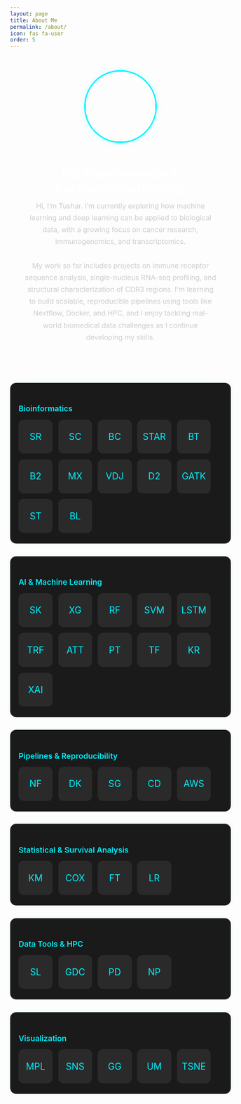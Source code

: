 ```yaml
---
layout: page
title: About Me
permalink: /about/
icon: fas fa-user
order: 5
---
```


<style>
.about-wrapper {
  text-align: center;
  padding: 2rem;
  color: #fff;
}

.about-wrapper img {
  width: 160px;
  height: 160px;
  object-fit: cover;
  border-radius: 50%;
  border: 3px solid #00f2ff;
  margin-bottom: 1rem;
  box-shadow: 0 0 14px rgba(0, 255, 255, 0.2);
}

.about-wrapper h1 {
  font-size: 1.7rem;
  color: #ffffff;
  margin-bottom: 0.6rem;
  font-weight: 700;
}

.about-wrapper p {
  max-width: 750px;
  margin: 0 auto 1.8rem auto;
  font-size: 1rem;
  line-height: 1.7;
  color: #ccc;
}

/* Skill Section Styling */
.skill-category {
  background: #1a1a1a;
  border-radius: 14px;
  padding: 1.5rem 1.2rem;
  margin: 1.8rem auto;
  max-width: 860px;
  box-shadow: 0 0 14px rgba(0,255,255,0.05);
  text-align: left;
}

.skill-category h3 {
  font-size: 1.1rem;
  color: #00f2ff;
  margin-bottom: 0.9rem;
  font-weight: 600;
}

.icon-grid {
  display: flex;
  flex-wrap: wrap;
  gap: 0.8rem;
}

.icon-grid .icon-tag {
  display: flex;
  align-items: center;
  justify-content: center;
  background: #2a2a2a;
  padding: 0.8rem;
  border-radius: 12px;
  font-size: 1.3rem;
  color: #00f2ff;
  transition: all 0.3s ease;
  width: 52px;
  height: 52px;
}

.icon-grid .icon-tag:hover {
  background: #00f2ff;
  color: #000;
  transform: scale(1.2);
  cursor: pointer;
}
</style>

<div class="about-wrapper">
  <img src="/assets/img/profile.png" alt="Tushar">
  <h1>MS Bioinformatics & Computational Biology</h1>

  <p>
    Hi, I’m Tushar. I’m currently exploring how machine learning and deep learning can be applied to biological data, with a growing focus on cancer research, immunogenomics, and transcriptomics.
    <br><br>
    My work so far includes projects on immune receptor sequence analysis, single-nucleus RNA-seq profiling, and structural characterization of CDR3 regions. I'm learning to build scalable, reproducible pipelines using tools like Nextflow, Docker, and HPC, and I enjoy tackling real-world biomedical data challenges as I continue developing my skills.
  </p>
</div>

<!-- Skill Categories -->

<!-- ==================== Bioinformatics ==================== -->
<div class="skill-category">
  <h3>Bioinformatics</h3>
  <div class="icon-grid">
    <div class="icon-tag" title="Seurat — Single-cell RNA-seq">SR</div>
    <div class="icon-tag" title="Scanpy — Single-cell RNA-seq (Python)">SC</div>
    <div class="icon-tag" title="Bioconductor — R genomics packages">BC</div>
    <div class="icon-tag" title="STAR — RNA-seq aligner">STAR</div>
    <div class="icon-tag" title="BEDTools — Genomic intervals">BT</div>
    <div class="icon-tag" title="Bowtie2 — Short-read aligner">B2</div>
    <div class="icon-tag" title="MiXCR — TCR/BCR repertoire">MX</div>
    <div class="icon-tag" title="VDJdb — Immune repertoire DB">VDJ</div>
    <div class="icon-tag" title="DESeq2 — Differential expression">D2</div>
    <div class="icon-tag" title="GATK — Variant calling toolkit">GATK</div>
    <div class="icon-tag" title="SAMtools — BAM/SAM processing">ST</div>
    <div class="icon-tag" title="BLAST — Sequence search/alignment">BL</div>
  </div>
</div>
<!-- ==================== AI & Machine Learning ==================== -->
<div class="skill-category">
  <h3>AI & Machine Learning</h3>
  <div class="icon-grid">
    <div class="icon-tag" title="scikit-learn — ML toolkit">SK</div>
    <div class="icon-tag" title="XGBoost — Gradient boosting trees">XG</div>
    <div class="icon-tag" title="Random Forest — Ensemble method">RF</div>
    <div class="icon-tag" title="Support Vector Machine — SVM classifier">SVM</div>
    <div class="icon-tag" title="LSTM — Long Short-Term Memory network">LSTM</div>
    <div class="icon-tag" title="Transformer — Attention-based models">TRF</div>
    <div class="icon-tag" title="Attention Mechanisms — Deep learning attention layers">ATT</div>
    <div class="icon-tag" title="PyTorch — Deep learning framework">PT</div>
    <div class="icon-tag" title="TensorFlow — Deep learning framework">TF</div>
    <div class="icon-tag" title="Keras — High-level neural networks API">KR</div>
    <div class="icon-tag" title="SHAP — Explainable AI (model interpretability)">XAI</div>
  </div>
</div>
<!-- ==================== Pipelines & Reproducibility ==================== -->
<div class="skill-category">
  <h3>Pipelines & Reproducibility</h3>
  <div class="icon-grid">
    <div class="icon-tag" title="Nextflow — Workflow management">NF</div>
    <div class="icon-tag" title="Docker — Containerization">DK</div>
    <div class="icon-tag" title="Singularity — HPC containers">SG</div>
    <div class="icon-tag" title="Conda — Environment management">CD</div>
    <div class="icon-tag" title="AWS — Cloud computing">AWS</div>
  </div>
</div>

<!-- ==================== Statistical & Survival Analysis ==================== -->
<div class="skill-category">
  <h3>Statistical & Survival Analysis</h3>
  <div class="icon-grid">
    <div class="icon-tag" title="Kaplan–Meier estimator">KM</div>
    <div class="icon-tag" title="Cox Regression — Proportional hazards">COX</div>
    <div class="icon-tag" title="Fisher's Exact Test">FT</div>
    <div class="icon-tag" title="Log-Rank Test — Survival analysis">LR</div>
  </div>
</div>

<!-- ==================== Data Tools & HPC ==================== -->
<div class="skill-category">
  <h3>Data Tools & HPC</h3>
  <div class="icon-grid">
    <div class="icon-tag" title="Slurm — HPC job scheduler">SL</div>
    <div class="icon-tag" title="GDC Toolkit — Genomic Data Commons">GDC</div>
    <div class="icon-tag" title="Pandas — Python data analysis">PD</div>
    <div class="icon-tag" title="NumPy — Numerical computing">NP</div>
  </div>
</div>

<!-- ==================== Visualization ==================== -->
<div class="skill-category">
  <h3>Visualization</h3>
  <div class="icon-grid">
    <div class="icon-tag" title="Matplotlib — Python plots">MPL</div>
    <div class="icon-tag" title="Seaborn — Statistical visualization">SNS</div>
    <div class="icon-tag" title="ggplot2 — R plotting system">GG</div>
    <div class="icon-tag" title="UMAP — Dimensionality reduction">UM</div>
    <div class="icon-tag" title="t-SNE — Nonlinear dimensionality reduction">TSNE</div>
  </div>
</div>

